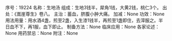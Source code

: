 序号：19224
名称：生地汤
组成：生地3钱半，犀角1钱，大黄2钱，桃仁3个。
出处：《嵩崖尊生》卷八。
主治：蓄血，脐腹小肿大痛。
加减：None
功效：None
用法用量：用水酒4盏，煎至2盏，入生漆1钱半，再煎至1盏即住，去滓服之。半日血不下，再1服，血下即止。
制备方法：None
临床应用：None
各家论述：None
用药禁忌：None
附注：None
